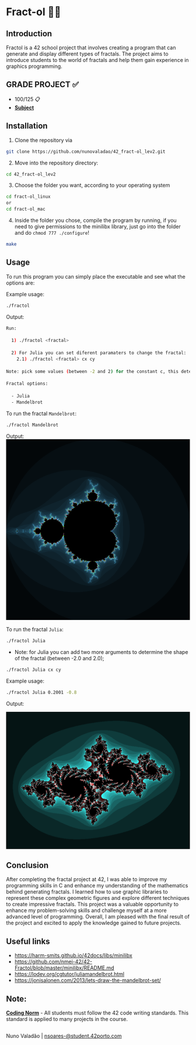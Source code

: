 # Fract-ol 🎇🌌

## Introduction
Fractol is a 42 school project that involves creating a program that can generate and display different types of fractals. The project aims to introduce students to the world of fractals and help them gain experience in graphics programming.

## GRADE PROJECT ✅
- 100/125 📋
- [**Subject**](https://github.com/nunovaladao/42_fract-ol_lev2/blob/main/extras/en.subject.pdf) 

## Installation

1. Clone the repository via
```bash
git clone https://github.com/nunovaladao/42_fract-ol_lev2.git
```

2. Move into the repository directory:
```bash
cd 42_fract-ol_lev2
```

3. Choose the folder you want, according to your operating system 
```bash
cd fract-ol_linux
or
cd fract-ol_mac
```

4. Inside the folder you chose, compile the program by running, if you need to give permissions to the minilibx library, just go into the folder and do `chmod 777 ./configure`!
```bash
make
```

## Usage
To run this program you can simply place the executable and see what the options are:

Example usage: 
```bash
./fractol 
```
Output: 
```bash
Run:

  1) ./fractol <fractal>

  2) For Julia you can set diferent paramaters to change the fractal:
	2.1) ./fractol <fractal> cx cy

Note: pick some values (between -2 and 2) for the constant c, this determines the shape of the Julia Set!

Fractal options:

  - Julia
  - Mandelbrot
```

To run the fractal `Mandelbrot`:
```bash
./fractol Mandelbrot  
```

Output:
![Mandelbrot](https://github.com/nunovaladao/42_fract-ol_lev2/blob/main/extras/Screenshot_Mandel.png)


To run the fractal `Julia`:
```bash
./fractol Julia  
```
- Note: for Julia you can add two more arguments to determine the shape of the fractal (between -2.0 and 2.0);

```bash
./fractol Julia cx cy   
```
Example usage: 
```bash
./fractol Julia 0.2001 -0.8 
```

Output:

![Julia](https://github.com/nunovaladao/42_fract-ol_lev2/blob/main/extras/Sreenshot_Julia.png)

## Conclusion
After completing the fractal project at 42, I was able to improve my programming skills in C and enhance my understanding of the mathematics behind generating fractals. I learned how to use graphic libraries to represent these complex geometric figures and explore different techniques to create impressive fractals. This project was a valuable opportunity to enhance my problem-solving skills and challenge myself at a more advanced level of programming. Overall, I am pleased with the final result of the project and excited to apply the knowledge gained to future projects.

## Useful links

- https://harm-smits.github.io/42docs/libs/minilibx
- https://github.com/nmei-42/42-Fractol/blob/master/minilibx/README.md
- https://lodev.org/cgtutor/juliamandelbrot.html
- https://jonisalonen.com/2013/lets-draw-the-mandelbrot-set/

## Note:

[**Coding Norm**](https://github.com/nunovaladao/42_fract-ol_lev2/blob/main/extras/en_norm.pdf) - All students must follow the 42 code writing standards. This standard is applied to many projects in the course.
##
Nuno Valadão | nsoares-@student.42porto.com


